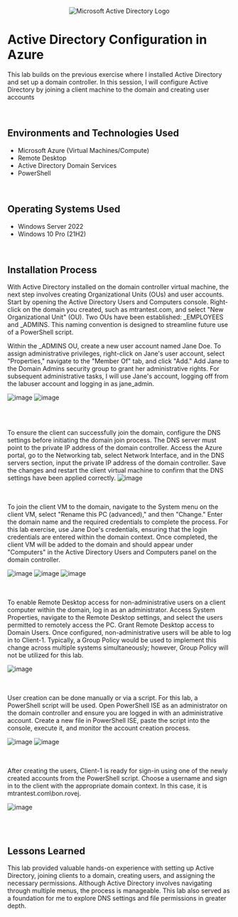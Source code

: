 <p align="center">
<img src="https://i.imgur.com/pU5A58S.png" alt="Microsoft Active Directory Logo"/>
</p>

<h1>Active Directory Configuration in Azure</h1>
This lab builds on the previous exercise where I installed Active Directory and set up a domain controller. In this session, I will configure Active Directory by joining a client machine to the domain and creating user accounts


</p>
<br />

<h2>Environments and Technologies Used</h2>

- Microsoft Azure (Virtual Machines/Compute)
- Remote Desktop 
- Active Directory Domain Services
- PowerShell



</p>
<br />

<h2>Operating Systems Used </h2>

- Windows Server 2022
- Windows 10 Pro (21H2)



</p>
<br />

<h2>Installation Process</h2>
With Active Directory installed on the domain controller virtual machine, the next step involves creating Organizational Units (OUs) and user accounts. Start by opening the Active Directory Users and Computers console. Right-click on the domain you created, such as mtrantest.com, and select "New Organizational Unit" (OU). Two OUs have been established: _EMPLOYEES and _ADMINS. This naming convention is designed to streamline future use of a PowerShell script.
</p>
Within the _ADMINS OU, create a new user account named Jane Doe. To assign administrative privileges, right-click on Jane's user account, select "Properties," navigate to the "Member Of" tab, and click "Add." Add Jane to the Domain Admins security group to grant her administrative rights. For subsequent administrative tasks, I will use Jane's account, logging off from the labuser account and logging in as jane_admin.

![image](https://github.com/user-attachments/assets/a895ca84-9f35-48bb-b1a9-5cd536f105fb)
![image](https://github.com/user-attachments/assets/29d4ec8c-7d1b-4bbb-bd3f-4e6d1f9c82f5)

</p>
</p>
<br />
<br />

To ensure the client can successfully join the domain, configure the DNS settings before initiating the domain join process. The DNS server must point to the private IP address of the domain controller. Access the Azure portal, go to the Networking tab, select Network Interface, and in the DNS servers section, input the private IP address of the domain controller. Save the changes and restart the client virtual machine to confirm that the DNS settings have been applied correctly.
![image](https://github.com/user-attachments/assets/77753c04-ab70-41d7-b2c4-c8f0c25c28d3)

<br />
<br />
To join the client VM to the domain, navigate to the System menu on the client VM, select "Rename this PC (advanced)," and then "Change." Enter the domain name and the required credentials to complete the process. For this lab exercise, use Jane Doe's credentials, ensuring that the login credentials are entered within the domain context. Once completed, the client VM will be added to the domain and should appear under "Computers" in the Active Directory Users and Computers panel on the domain controller.

![image](https://github.com/user-attachments/assets/97c87487-682c-4b5b-a319-71baa6a2d4a1)
![image](https://github.com/user-attachments/assets/b8ee2115-ca4d-4444-912f-6152511bf3b3)
![image](https://github.com/user-attachments/assets/f7c9b625-9efe-4a4f-b71e-0d9ab4535404)

<br />
<br />
To enable Remote Desktop access for non-administrative users on a client computer within the domain, log in as an administrator. Access System Properties, navigate to the Remote Desktop settings, and select the users permitted to remotely access the PC. Grant Remote Desktop access to Domain Users. Once configured, non-administrative users will be able to log in to Client-1. Typically, a Group Policy would be used to implement this change across multiple systems simultaneously; however, Group Policy will not be utilized for this lab.

![image](https://github.com/user-attachments/assets/e7bc8129-33fa-4601-bef5-f8c5dc574f2c)

<br />
<br />
User creation can be done manually or via a script. For this lab, a PowerShell script will be used. Open PowerShell ISE as an administrator on the domain controller and ensure you are logged in with an administrative account. Create a new file in PowerShell ISE, paste the script into the console, execute it, and monitor the account creation process.

![image](https://github.com/user-attachments/assets/1547dfd4-22f9-4051-bb23-1d1f3927aa1e)
![image](https://github.com/user-attachments/assets/f941cfcd-a86a-476e-9a95-3abd89e62274)

<br />
<br />
After creating the users, Client-1 is ready for sign-in using one of the newly created accounts from the PowerShell script. Choose a username and sign in to the client with the appropriate domain context. In this case, it is mtrantest.com\bon.rovej.

![image](https://github.com/user-attachments/assets/bb11cc96-1059-4d74-8193-50f07742b006)

<br />
<br />



<h2>Lessons Learned</h2>
This lab provided valuable hands-on experience with setting up Active Directory, joining clients to a domain, creating users, and assigning the necessary permissions. Although Active Directory involves navigating through multiple menus, the process is manageable. This lab also served as a foundation for me to explore DNS settings and file permissions in greater depth.
